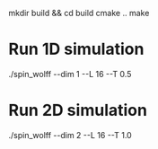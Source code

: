 mkdir build && cd build
cmake ..
make

# Run 1D simulation
./spin_wolff --dim 1 --L 16 --T 0.5

# Run 2D simulation
./spin_wolff --dim 2 --L 16 --T 1.0
